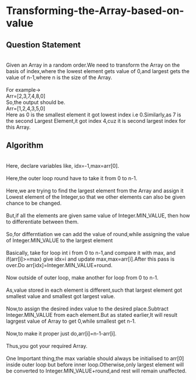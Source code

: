 # Transforming-the-Array-based-on-value
<h2>Question Statement</h2>
<p>
  <br>Given an Array in a random order.We need to transform the Array on the basis of index,where the lowest element gets value of 0,and largest gets the value of n-1,where n is the size of the Array.<br>
  <br>For example->
  <br>Arr=[2,3,7,4,8,0]
  <br>So,the output should be.<br>
  Arr=[1,2,4,3,5,0]
  <br>Here as 0 is the smallest element it got lowest index i.e 0.Similarly,as 7 is the second Largest Element,it got index 4,cuz it is second largest index for this Array.
</p>
<h2>Algorithm</h2>
<p>
  <br>Here, declare variables like, idx=-1,max=arr[0].<br>
  <br>Here,the outer loop round have to take it from 0 to n-1.<br>
  <br>Here,we are trying to find the largest element from the Array and assign it Lowest element of the Integer,so that we other elements can also be given chance to be changed.<br>
  <br>But,if all the elements are given same value of Integer.MIN_VALUE, then how to differentiate between them.<br>
  <br>So,for differntiation we can add the value of round,while assigning the value of Integer.MIN_VALUE to the largest element<br>
  <br>Basically, take for loop int i from 0 to n-1,and compare it with max, and if(arr[i]>=max) give idx=i and update max,max=arr[i].After this pass is over.Do arr[idx]=Integer.MIN_VALUE+round.<br>
  <br>Now outside of outer loop, make another for loop from 0 to n-1.<br>
  <br>As,value stored in each element is different,such that largest element got smallest value and smallest got largest value.<br>
  <br>Now,to assign the desired index value to the desired place.Subtract Integer.MIN_VALUE from each element.But as stated earlier,It will result lagrgest value of Array to get 0,while smallest get n-1.<br>
  <br>Now,to make it proper just do,arr[i]=n-1-arr[i].<br>
  <br>Thus,you got your required Array.<br>
  <br>One Important thing,the max variable should always be initialised to arr[0] inside outer loop but before inner loop.Otherwise,only largest element will be converted to Integer.MIN_VALUE+round,and rest will remain unaffected.<br>
</p>
